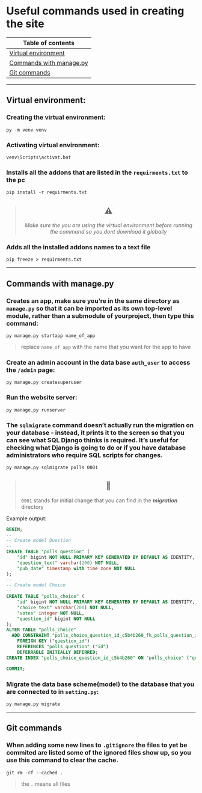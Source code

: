 # Useful commands used in creating the site

| Table of contents                                  |
| -------------------------------------------------- |
| [Virtual environment](#virtual-environment)        |
| [Commands with manage.py](#commands-with-managepy) |
| [Git commands](#git-commands)                      |

---

## Virtual environment:

### Creating the virtual environment:

`py -m venv venv`

### Activating virtual environment:

`venv\Scripts\activat.bat`

### Installs all the addons that are listed in the `requirments.txt` to the pc

`pip install -r requirments.txt`

> ## <center> :warning: </center>
>
> <center class ="info"> Make sure the you are using the virtual environment before running the command so you dont download it globally </center>

<p></p>

### Adds all the installed addons names to a text file

`pip freeze > requirments.txt`

---

## Commands with manage.py

### Creates an app, make sure you’re in the same directory as `manage.py` so that it can be imported as its own top-level module, rather than a submodule of **yourproject**, then type this command:

`py manage.py startapp name_of_app`

> replace `name_of_app` with the name that you want for the app to have

<p></p>

### Create an admin account in the data base `auth_user` to access the `/admin` page:

`py manage.py createsuperuser`

### Run the website server:

`py manage.py runserver`

### The `sqlmigrate` command doesn’t actually run the migration on your database - instead, it prints it to the screen so that you can see what SQL Django thinks is required. It’s useful for checking what Django is going to do or if you have database administrators who require SQL scripts for changes.

`py manage.py sqlmigrate polls 0001`

> ## <center> :page_facing_up: </center>
>
> `0001` stands for initial change that you can find in the _**migration**_ directory

Example output:

```sql
BEGIN;
--
-- Create model Question
--
CREATE TABLE "polls_question" (
    "id" bigint NOT NULL PRIMARY KEY GENERATED BY DEFAULT AS IDENTITY,
    "question_text" varchar(200) NOT NULL,
    "pub_date" timestamp with time zone NOT NULL
);
--
-- Create model Choice
--
CREATE TABLE "polls_choice" (
    "id" bigint NOT NULL PRIMARY KEY GENERATED BY DEFAULT AS IDENTITY,
    "choice_text" varchar(200) NOT NULL,
    "votes" integer NOT NULL,
    "question_id" bigint NOT NULL
);
ALTER TABLE "polls_choice"
  ADD CONSTRAINT "polls_choice_question_id_c5b4b260_fk_polls_question_id"
    FOREIGN KEY ("question_id")
    REFERENCES "polls_question" ("id")
    DEFERRABLE INITIALLY DEFERRED;
CREATE INDEX "polls_choice_question_id_c5b4b260" ON "polls_choice" ("question_id");

COMMIT;
```

### Migrate the data base scheme(model) to the database that you are connected to in `setting.py`:

`py manage.py migrate`

---

## Git commands

### When adding some new lines to `.gitignore` the files to yet be commited are listed some of the ignored files show up, so you use this command to clear the cache.

`git rm -rf --cached .`

> the `.` means all files

<!-- CSS -->

<style>
.info{
    font-style:italic;
}
</style>
